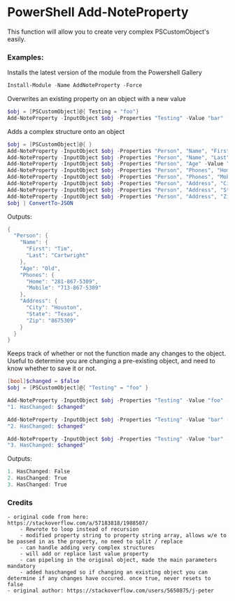 # PowerShell Add-NoteProperty

This function will allow you to create very complex PSCustomObject's easily.

### Examples: 

Installs the latest version of the module from the Powershell Gallery
```powershell
Install-Module -Name AddNoteProperty -Force
```

Overwrites an existing property on an object with a new value
```powershell
$obj = [PSCustomObject]@{ Testing = "foo"}
Add-NoteProperty -InputObject $obj -Properties "Testing" -Value "bar"
```

Adds a complex structure onto an object
```powershell
$obj = [PSCustomObject]@{ }
Add-NoteProperty -InputObject $obj -Properties "Person", "Name", "First" -Value "Tim" 
Add-NoteProperty -InputObject $obj -Properties "Person", "Name", "Last" -Value "Cartwright" 
Add-NoteProperty -InputObject $obj -Properties "Person", "Age" -Value "Old" 
Add-NoteProperty -InputObject $obj -Properties "Person", "Phones", "Home" -Value "281-867-5309" 
Add-NoteProperty -InputObject $obj -Properties "Person", "Phones", "Mobile" -Value "713-867-5309" 
Add-NoteProperty -InputObject $obj -Properties "Person", "Address", "City" -Value "Houston" 
Add-NoteProperty -InputObject $obj -Properties "Person", "Address", "State" -Value "Texas" 
Add-NoteProperty -InputObject $obj -Properties "Person", "Address", "Zip" -Value "8675309" 
$obj | ConvertTo-JSON 
```

Outputs:
```powershell
{
  "Person": {
    "Name": {
      "First": "Tim",
      "Last": "Cartwright"
    },
    "Age": "Old",
    "Phones": {
      "Home": "281-867-5309",
      "Mobile": "713-867-5309"
    },
    "Address": {
      "City": "Houston",
      "State": "Texas",
      "Zip": "8675309"
    }
  }
}
```

Keeps track of whether or not the function made any changes to the object. Useful to determine you are changing a pre-existing object, and need to know whether to save it or not.
```powershell
[bool]$changed = $false
$obj = [PSCustomObject]@{ "Testing" = "foo" }

Add-NoteProperty -InputObject $obj -Properties "Testing" -Value "foo" -hasChanged ([ref]$changed) #test has changed
"1. HasChanged: $changed"

Add-NoteProperty -InputObject $obj -Properties "Testing" -Value "bar" -hasChanged ([ref]$changed) #test property that pre-exist
"2. HasChanged: $changed"

Add-NoteProperty -InputObject $obj -Properties "Testing" -Value "bar" -hasChanged ([ref]$changed) #test haschanged not flipping back on nil change
"3. HasChanged: $changed"
```

Outputs:
```powershell
1. HasChanged: False
2. HasChanged: True
3. HasChanged: True
```

### Credits 	

	- original code from here: https://stackoverflow.com/a/57183818/1988507/ 
		- Rewrote to loop instead of recursion
		- modified property string to property string array, allows w/e to be passed in as the property, no need to split / replace
		- can handle adding very complex structures
		- will add or replace last value property
		- can pipeling in the original object, made the main parameters mandatory
		- added haschanged so if changing an existing object you can determine if any changes have occured. once true, never resets to false
	- original author: https://stackoverflow.com/users/5650875/j-peter
